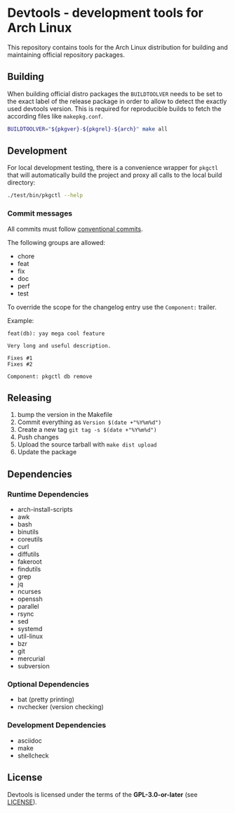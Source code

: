 # Devtools - development tools for Arch Linux

This repository contains tools for the Arch Linux distribution for building
and maintaining official repository packages.

## Building

When building official distro packages the `BUILDTOOLVER` needs to be set to the
exact label of the release package in order to allow to detect the exactly used
devtools version. This is required for reproducible builds to fetch the according
files like `makepkg.conf`.

```sh
BUILDTOOLVER="${pkgver}-${pkgrel}-${arch}" make all
```

## Development

For local development testing, there is a convenience wrapper for `pkgctl` that
will automatically build the project and proxy all calls to the local build directory:

```sh
./test/bin/pkgctl --help
```

### Commit messages

All commits must follow [conventional commits](https://www.conventionalcommits.org).

The following groups are allowed:

- chore
- feat
- fix
- doc
- perf
- test

To override the scope for the changelog entry use the `Component:` trailer.

Example:

```
feat(db): yay mega cool feature

Very long and useful description.

Fixes #1
Fixes #2

Component: pkgctl db remove
```

## Releasing

1. bump the version in the Makefile
2. Commit everything as  ```Version $(date +"%Y%m%d")```
3. Create a new tag ```git tag -s $(date +"%Y%m%d")```
4. Push changes
5. Upload the source tarball with ```make dist upload```
6. Update the package

## Dependencies

### Runtime Dependencies

- arch-install-scripts
- awk
- bash
- binutils
- coreutils
- curl
- diffutils
- fakeroot
- findutils
- grep
- jq
- ncurses
- openssh
- parallel
- rsync
- sed
- systemd
- util-linux
- bzr
- git
- mercurial
- subversion

### Optional Dependencies

- bat (pretty printing)
- nvchecker (version checking)

### Development Dependencies

- asciidoc
- make
- shellcheck

## License

Devtools is licensed under the terms of the **GPL-3.0-or-later** (see [LICENSE](LICENSE)).
